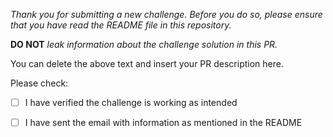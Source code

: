 *Thank you for submitting a new challenge. Before you do so, please ensure that you have read the README file in this repository.*

**DO NOT** *leak information about the challenge solution in this PR.* 

You can delete the above text and insert your PR description here. 

Please check:
- [ ] I have verified the challenge is working as intended
- [ ] I have sent the email with information as mentioned in the README
  
 
